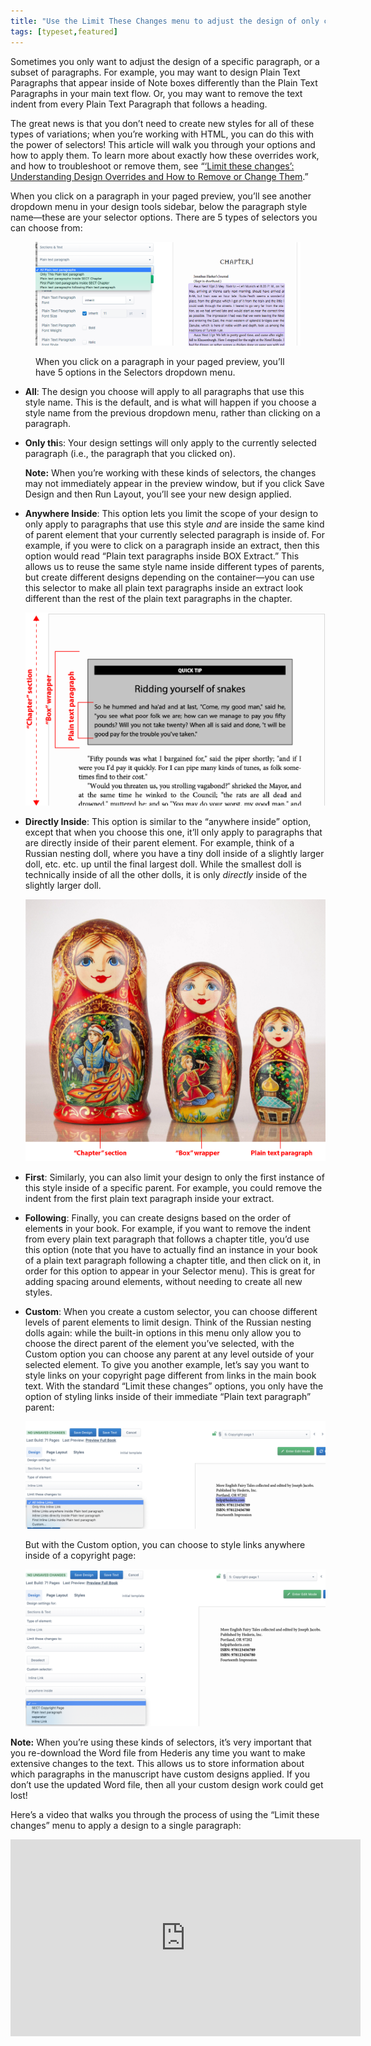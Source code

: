 ```yaml
---
title: "Use the Limit These Changes menu to adjust the design of only certain paragraphs or elements"
tags: [typeset,featured]
---
```

 
<html><body><section data-type="chapter" class="hsecchapter" data-hederis-type="hsecchapter" id="selectors" data-pi-attrs="id: selectors; data-tags: typeset,featured;" role="doc-chapter" data-tags="typeset,featured" data-author-name=" " data-book-title=" " title="Use the Limit These Changes menu to adjust the design of only certain paragraphs or elements"><p class="hblkp" data-hederis-type="hblkp" id="pKVKW9jlQ">Sometimes you only want to adjust the design of a specific paragraph, or a subset of paragraphs. For example, you may want to design Plain Text Paragraphs that appear inside of Note boxes differently than the Plain Text Paragraphs in your main text flow. Or, you may want to remove the text indent from every Plain Text Paragraph that follows a heading. </p><p class="hblkp" data-hederis-type="hblkp" id="ptRv4En4g">The great news is that you don&#8217;t need to create new styles for all of these types of variations; when you&#8217;re working with HTML, you can do this with the power of selectors! This article will walk you through your options and how to apply them. To learn more about exactly how these overrides work, and how to troubleshoot or remove them, see &#8220;<a href="{% link _docs/design-settings-and-inheritance.md %}" class="hspana" data-hederis-type="hspana" id="pVGXnIWfl">&#8216;Limit these changes&#8217;: Understanding Design Overrides and How to Remove or Change Them</a>.&#8221;</p><p class="hblkp" data-hederis-type="hblkp" id="pkMGYvVYs">When you click on a paragraph in your paged preview, you&#8217;ll see another dropdown menu in your design tools sidebar, below the paragraph style name&#8212;these are your selector options. There are 5 types of selectors you can choose from:</p><figure class="hwprfig" data-hederis-type="hwprfig" id="pwQDS9sMq"><img data-hederis-type="hblkimg" class="hblkimg" id="p3UN7g3Tg" src="/images/selectors.png" data-img-src="/images/selectors.png"/><p class="hblkcaption" data-hederis-type="hblkcaption" id="pasvjVI4C">When you click on a paragraph in your paged preview, you&#8217;ll have 5 options in the Selectors dropdown menu.</p></figure><ul class="hwprbulletlist" data-hederis-type="hwprbulletlist" id="pKYybLzeE"><li class="hblkuli" data-hederis-type="hblkuli" id="liP3T65nS1"><p class="hblkuli" data-hederis-type="hblklip" id="p00ZNLIFV"><strong data-hederis-type="hspanstrong" id="p2mezNIo8">All</strong>: The design you choose will apply to all paragraphs that use this style name. This is the default, and is what will happen if you choose a style name from the previous dropdown menu, rather than clicking on a paragraph.</p></li><li class="hblkuli" data-hederis-type="hblkuli" id="li9R5wM5yc"><p class="hblkuli" data-hederis-type="hblklip" id="plYkXbIXD"><strong class="hspanstrong" data-hederis-type="hspanstrong" id="p41TUDUmT">Only thi</strong>s: Your design settings will only apply to the currently selected paragraph (i.e., the paragraph that you clicked on). </p><div class="hwprbox box" data-hederis-type="hwprbox" id="p8YBO9SWY" data-type="sidebar"><p class="hblkp" data-hederis-type="hblkp" id="pVixI2LCK"><strong class="hspanstrong" data-hederis-type="hspanstrong" id="pzMLi7cuu">Note:</strong> When you&#8217;re working with these kinds of selectors, the changes may not immediately appear in the preview window, but if you click Save Design and then Run Layout, you&#8217;ll see your new design applied.</p></div></li><li class="hblkuli" data-hederis-type="hblkuli" id="liuLXKWBKP"><p class="hblkuli" data-hederis-type="hblklip" id="pc4HOPxbG"><strong class="hspanstrong" data-hederis-type="hspanstrong" id="pvbpYcEbK">Anywhere Inside</strong>: This option lets you limit the scope of your design to only apply to paragraphs that use this style <em data-hederis-type="hspanem" id="pSi87xtab">and</em> are inside the same kind of parent element that your currently selected paragraph is inside of. For example, if you were to click on a paragraph inside an extract, then this option would read &#8220;Plain text paragraphs inside BOX Extract.&#8221; This allows us to reuse the same style name inside different types of parents, but create different designs depending on the container&#8212;you can use this selector to make all plain text paragraphs inside an extract look different than the rest of the plain text paragraphs in the chapter.</p><img data-hederis-type="hblkimg" class="hblkimg" id="pfJtLizUx" src="/images/selectorsdiagram.png" data-img-src="/images/selectorsdiagram.png"/></li><li class="hblkuli" data-hederis-type="hblkuli" id="li7Psyf82O"><p class="hblkuli" data-hederis-type="hblklip" id="pXr1lLKgt"><strong class="hspanstrong" data-hederis-type="hspanstrong" id="pKxfvYZmt">Directly Inside</strong>: This option is similar to the &#8220;anywhere inside&#8221; option, except that when you choose this one, it&#8217;ll only apply to paragraphs that are directly inside of their parent element. For example, think of a Russian nesting doll, where you have a tiny doll inside of a slightly larger doll, etc. etc. up until the final largest doll. While the smallest doll is technically inside of all the other dolls, it is only <em class="hspanem" data-hederis-type="hspanem" id="poLgOH0BD">directly</em> inside of the slightly larger doll.</p><img data-hederis-type="hblkimg" class="hblkimg" id="piBnjdoS8" src="/images/selectorsdolls.png" data-img-src="/images/selectorsdolls.png"/></li><li class="hblkuli" data-hederis-type="hblkuli" id="li3VetNSQn"><p class="hblkuli" data-hederis-type="hblklip" id="pXVQRfBZN"><strong class="hspanstrong" data-hederis-type="hspanstrong" id="psiEXoY4V">First</strong>: Similarly, you can also limit your design to only the first instance of this style inside of a specific parent. For example, you could remove the indent from the first plain text paragraph inside your extract.</p></li><li class="hblkuli" data-hederis-type="hblkuli" id="liu87SBrT8"><p class="hblkuli" data-hederis-type="hblklip" id="pYfSQ5shV"><strong class="hspanstrong" data-hederis-type="hspanstrong" id="ps1ByjTlp">Following</strong>: Finally, you can create designs based on the order of elements in your book. For example, if you want to remove the indent from every plain text paragraph that follows a chapter title, you&#8217;d use this option (note that you have to actually find an instance in your book of a plain text paragraph following a chapter title, and then click on it, in order for this option to appear in your Selector menu). This is great for adding spacing around elements, without needing to create all new styles.</p></li><li class="hblkuli" data-hederis-type="hblkuli" id="libUDdCvb5"><p class="hblkuli" data-hederis-type="hblklip" id="pz6P9WoeY"><strong class="hspanstrong" data-hederis-type="hspanstrong" id="psK11bqFm">Custom</strong>: When you create a custom selector, you can choose different levels of parent elements to limit design. Think of the Russian nesting dolls again: while the built-in options in this menu only allow you to choose the direct parent of the element you&#8217;ve selected, with the Custom option you can choose any parent at any level outside of your selected element. To give you another example, let&#8217;s say you want to style links on your copyright page different from links in the main book text. With the standard &#8220;Limit these changes&#8221; options, you only have the option of styling links inside of their immediate &#8220;Plain text paragraph&#8221; parent:</p><img data-hederis-type="hblkimg" class="hblkimg" id="p6AOq6JFS" src="/images/selectors2.png" data-img-src="/images/selectors2.png"/><p class="hblklicont" data-hederis-type="hblklicont" id="psawscecj">But with the Custom option, you can choose to style links anywhere inside of a copyright page:</p><img data-hederis-type="hblkimg" class="hblkimg" id="p0bEIN0zY" src="/images/selectors3.png" data-img-src="/images/selectors3.png"/></li></ul><div class="hwprbox box" data-hederis-type="hwprbox" id="pPM2FylTX" data-type="sidebar"><p class="hblkp" data-hederis-type="hblkp" id="poAviU855"><strong class="hspanstrong" data-hederis-type="hspanstrong" id="pyJrTzNXc">Note:</strong> When you&#8217;re using these kinds of selectors, it&#8217;s very important that you re-download the Word file from Hederis any time you want to make extensive changes to the text. This allows us to store information about which paragraphs in the manuscript have custom designs applied. If you don&#8217;t use the updated Word file, then all your custom design work could get lost!</p></div><p class="hblkp" data-hederis-type="hblkp" id="pVpb3tUD0">Here&#8217;s a video that walks you through the process of using the &#8220;Limit these changes&#8221; menu to apply a design to a single paragraph:</p><iframe width="560" height="315" src="https://www.youtube.com/embed/HrpE181HFd8" frameborder="0" allow="accelerometer;" autoplay="" clipboard-write="" encrypted-media="" gyroscope="" picture-in-picture="" allowfullscreen=""/><p data-embedded-html="true">INTENTIONALLY BLANK</p></section></body></html>
